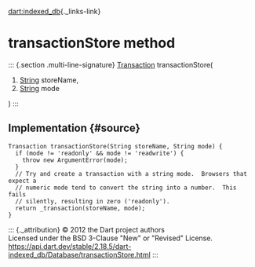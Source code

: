 [dart:indexed\_db](../../dart-indexed_db/dart-indexed_db-library){._links-link}

transactionStore method
=======================

::: {.section .multi-line-signature}
[Transaction](../transaction-class) transactionStore(

1.  [String](../../dart-core/string-class) storeName,
2.  [String](../../dart-core/string-class) mode

)
:::

Implementation {#source}
--------------

``` {.language-dart data-language="dart"}
Transaction transactionStore(String storeName, String mode) {
  if (mode != 'readonly' && mode != 'readwrite') {
    throw new ArgumentError(mode);
  }
  // Try and create a transaction with a string mode.  Browsers that expect a
  // numeric mode tend to convert the string into a number.  This fails
  // silently, resulting in zero ('readonly').
  return _transaction(storeName, mode);
}
```

::: {._attribution}
© 2012 the Dart project authors\
Licensed under the BSD 3-Clause \"New\" or \"Revised\" License.\
<https://api.dart.dev/stable/2.18.5/dart-indexed_db/Database/transactionStore.html>
:::
